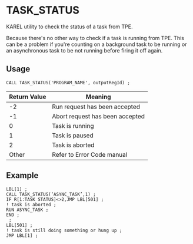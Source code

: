 # TASK_STATUS

KAREL utility to check the status of a task from TPE.

Because there's no other way to check if a task is running
from TPE. This can be a problem if you're counting on a
background task to be running or an asynchronous task to
be not running before firing it off again.

## Usage

    CALL TASK_STATUS('PROGRAM_NAME', outputRegId) ;

| Return Value | Meaning |
| ------------ | ------- |
| -2           | Run request has been accepted |
| -1           | Abort request has been accepted |
| 0            | Task is running |
| 1            | Task is paused |
| 2            | Task is aborted |
| Other        | Refer to Error Code manual |


## Example

    LBL[1] ;
    CALL TASK_STATUS(‘ASYNC_TASK’,1) ;
    IF R[1:TASK STATUS]<>2,JMP LBL[501] ;
    ! task is aborted ;
    RUN ASYNC_TASK ;
    END ;
     ;
    LBL[501] ;
    ! task is still doing something or hung up ;
    JMP LBL[1] ;
